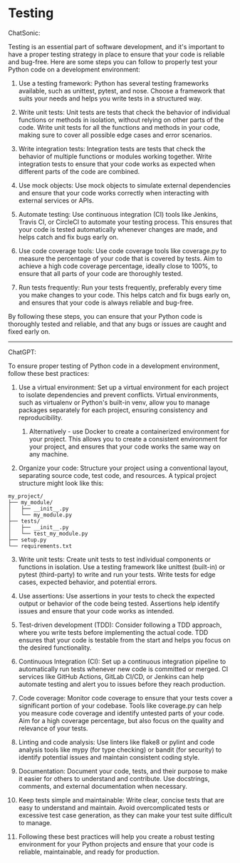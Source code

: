 # Testing

ChatSonic:

Testing is an essential part of software development, and it's important to have a proper testing strategy in place to ensure that your code is reliable and bug-free. Here are some steps you can follow to properly test your Python code on a development environment:

1. Use a testing framework: Python has several testing frameworks available, such as unittest, pytest, and nose. Choose a framework that suits your needs and helps you write tests in a structured way.

2. Write unit tests: Unit tests are tests that check the behavior of individual functions or methods in isolation, without relying on other parts of the code. Write unit tests for all the functions and methods in your code, making sure to cover all possible edge cases and error scenarios.

3. Write integration tests: Integration tests are tests that check the behavior of multiple functions or modules working together. Write integration tests to ensure that your code works as expected when different parts of the code are combined.

4. Use mock objects: Use mock objects to simulate external dependencies and ensure that your code works correctly when interacting with external services or APIs.

5. Automate testing: Use continuous integration (CI) tools like Jenkins, Travis CI, or CircleCI to automate your testing process. This ensures that your code is tested automatically whenever changes are made, and helps catch and fix bugs early on.

6. Use code coverage tools: Use code coverage tools like coverage.py to measure the percentage of your code that is covered by tests. Aim to achieve a high code coverage percentage, ideally close to 100%, to ensure that all parts of your code are thoroughly tested.

7. Run tests frequently: Run your tests frequently, preferably every time you make changes to your code. This helps catch and fix bugs early on, and ensures that your code is always reliable and bug-free.

By following these steps, you can ensure that your Python code is thoroughly tested and reliable, and that any bugs or issues are caught and fixed early on.

***

ChatGPT:

To ensure proper testing of Python code in a development environment, follow these best practices:

1. Use a virtual environment: Set up a virtual environment for each project to isolate dependencies and prevent conflicts. Virtual environments, such as virtualenv or Python's built-in venv, allow you to manage packages separately for each project, ensuring consistency and reproducibility.
   1. Alternatively - use Docker to create a containerized environment for your project. This allows you to create a consistent environment for your project, and ensures that your code works the same way on any machine.

2. Organize your code: Structure your project using a conventional layout, separating source code, test code, and resources. A typical project structure might look like this:

```
my_project/
├── my_module/
│   ├── __init__.py
│   └── my_module.py
├── tests/
│   ├── __init__.py
│   └── test_my_module.py
├── setup.py
└── requirements.txt
```

3. Write unit tests: Create unit tests to test individual components or functions in isolation. Use a testing framework like unittest (built-in) or pytest (third-party) to write and run your tests. Write tests for edge cases, expected behavior, and potential errors.

4. Use assertions: Use assertions in your tests to check the expected output or behavior of the code being tested. Assertions help identify issues and ensure that your code works as intended.

5. Test-driven development (TDD): Consider following a TDD approach, where you write tests before implementing the actual code. TDD ensures that your code is testable from the start and helps you focus on the desired functionality.

6. Continuous Integration (CI): Set up a continuous integration pipeline to automatically run tests whenever new code is committed or merged. CI services like GitHub Actions, GitLab CI/CD, or Jenkins can help automate testing and alert you to issues before they reach production.

7. Code coverage: Monitor code coverage to ensure that your tests cover a significant portion of your codebase. Tools like coverage.py can help you measure code coverage and identify untested parts of your code. Aim for a high coverage percentage, but also focus on the quality and relevance of your tests.

8. Linting and code analysis: Use linters like flake8 or pylint and code analysis tools like mypy (for type checking) or bandit (for security) to identify potential issues and maintain consistent coding style.

9. Documentation: Document your code, tests, and their purpose to make it easier for others to understand and contribute. Use docstrings, comments, and external documentation when necessary.

10. Keep tests simple and maintainable: Write clear, concise tests that are easy to understand and maintain. Avoid overcomplicated tests or excessive test case generation, as they can make your test suite difficult to manage.

11. Following these best practices will help you create a robust testing environment for your Python projects and ensure that your code is reliable, maintainable, and ready for production.

